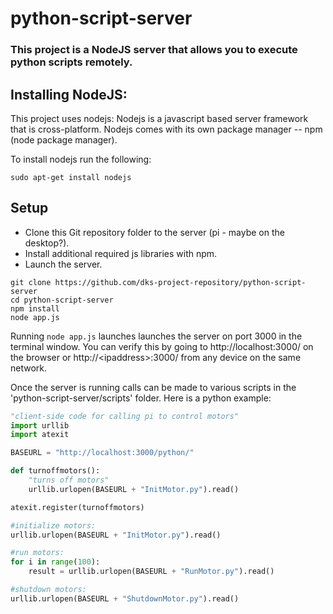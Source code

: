 # python-script-server
### This project is a NodeJS server that allows you to execute python scripts remotely.

## Installing NodeJS:
This project uses nodejs:
Nodejs is a javascript based server framework that is cross-platform.
Nodejs comes with its own package manager -- npm (node package manager).

To install nodejs run the following:
```
sudo apt-get install nodejs
```

## Setup
* Clone this Git repository folder to the server (pi - maybe on the desktop?).
* Install additional required js libraries with npm.
* Launch the server.

```	
git clone https://github.com/dks-project-repository/python-script-server
cd python-script-server
npm install
node app.js
```

Running ```node app.js``` launches launches the server on port 3000 in the terminal window.
You can verify this by going to http://localhost:3000/ on the browser or http://&lt;ipaddress&gt;:3000/ from any device on the same network.

Once the server is running calls can be made to various scripts in the 'python-script-server/scripts' folder.
Here is a python example:

```python
"client-side code for calling pi to control motors"
import urllib
import atexit

BASEURL = "http://localhost:3000/python/"

def turnoffmotors():
    "turns off motors"
    urllib.urlopen(BASEURL + "InitMotor.py").read()

atexit.register(turnoffmotors)

#initialize motors:
urllib.urlopen(BASEURL + "InitMotor.py").read()

#run motors:
for i in range(100):
    result = urllib.urlopen(BASEURL + "RunMotor.py").read()

#shutdown motors:
urllib.urlopen(BASEURL + "ShutdownMotor.py").read()
```
